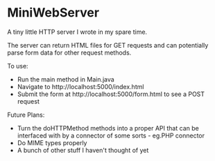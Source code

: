 # MiniWebServer

A tiny little HTTP server I wrote in my spare time.

The server can return HTML files for GET requests and can potentially parse form data for other request methods.

To use:
* Run the main method in Main.java
* Navigate to http://localhost:5000/index.html
* Submit the form at http://localhost:5000/form.html to see a POST request

Future Plans:
* Turn the doHTTPMethod methods into a proper API that can be interfaced with by a connector of some sorts - eg.PHP connector
* Do MIME types properly
* A bunch of other stuff I haven't thought of yet 
